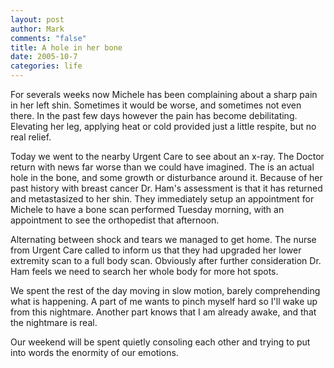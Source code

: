 ```yaml
--- 
layout: post
author: Mark
comments: "false"
title: A hole in her bone
date: 2005-10-7
categories: life
---
```

For severals weeks now Michele has been complaining about a sharp pain in her left shin. Sometimes it would be worse, and sometimes not even there. In the past few days however the pain has become debilitating. Elevating her leg, applying heat or cold provided just a little respite, but no real relief.

Today we went to the nearby Urgent Care to see about an x-ray. The Doctor return with news far worse than we could have imagined. The is an actual hole in the bone, and some growth or disturbance around it. Because of her past history with breast cancer Dr. Ham's assessment is that it has returned and metastasized to her shin. They immediately setup an appointment for Michele to have a bone scan performed Tuesday morning, with an appointment to see the orthopedist that afternoon.

Alternating between shock and tears we managed to get home. The nurse from Urgent Care called to inform us that they had upgraded her lower extremity scan to a full body scan. Obviously after further consideration Dr. Ham feels we need to search her whole body for more hot spots.

We spent the rest of the day moving in slow motion, barely comprehending what is happening. A part of me wants to pinch myself hard so I'll wake up from this nightmare. Another part knows that I am already awake, and that the nightmare is real.

Our weekend will be spent quietly consoling each other and trying to put into words the enormity of our emotions.
